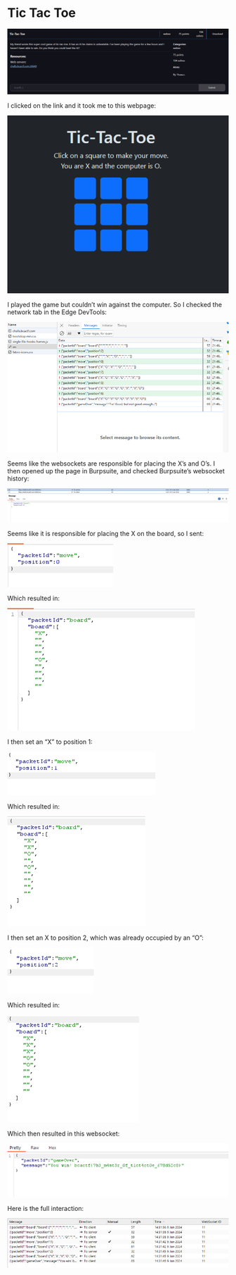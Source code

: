 # Tic Tac Toe

![](../images/tic-tac-toe-part-1.png)

I clicked on the link and it took me to this webpage:

![](../images/tic-tac-toe-part-2.png)

I played the game but couldn’t win against the computer. So I checked the network tab in the Edge DevTools:

![](../images/tic-tac-toe-part-3.png)

Seems like the websockets are responsible for placing the X’s and O’s. I then opened up the page in Burpsuite, and checked Burpsuite’s websocket history:

![](../images/tic-tac-toe-part-4.png)

Seems like it is responsible for placing the X on the board, so I sent:

![](../images/tic-tac-toe-part-5.png)

Which resulted in: 

![](../images/tic-tac-toe-part-6.png)

I then set an “X” to position 1:

![](../images/tic-tac-toe-part-7.png)

Which resulted in:

![](../images/tic-tac-toe-part-8.png)

I then set an X to position 2, which was already occupied by an “O”:

![](../images/tic-tac-toe-part-9.png)

Which resulted in:

![](../images/tic-tac-toe-part-10.png)

Which then resulted in this websocket:

![](../images/tic-tac-toe-part-11.png)

Here is the full interaction:

![](../images/tic-tac-toe-part-12.png)




